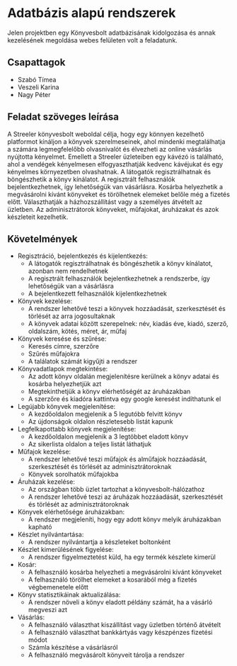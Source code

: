 # Adatbázis alapú rendszerek

Jelen projektben egy Könyvesbolt adatbázisának kidolgozása és annak kezelésének megoldása webes felületen volt a feladatunk.

## Csapattagok
- Szabó Tímea
- Veszeli Karina
- Nagy Péter

## Feladat szöveges leírása
A Streeler könyvesbolt weboldal célja, hogy egy könnyen kezelhető platformot kínáljon a könyvek 
szerelmeseinek, ahol mindenki megtalálhatja a számára legmegfelelőbb olvasnivalót és élvezheti az online 
vásárlás nyújtotta kényelmet. Emellett a Streeler üzleteiben egy kávézó is található, ahol a vendégek 
kényelmesen elfogyaszthatják kedvenc kávéjukat és egy kényelmes környezetben olvashatnak.
A látogatók regisztrálhatnak és böngészhetik a könyv kínálatot. A regisztrált felhasználók 
bejelentkezhetnek, így lehetőségük van vásárlásra. Kosárba helyezhetik a megvásárolni kívánt könyveket és 
törölhetnek elemeket belőle még a fizetés előtt. Választhatják a házhozszállítást vagy a személyes átvételt 
az üzletben. Az adminisztrátorok könyveket, műfajokat, áruházakat és azok készleteit kezelhetik.

## Követelmények
- Regisztráció, bejelentkezés és kijelentkezés:
  - A látogatók regisztrálhatnak és böngészhetik a könyv kínálatot, azonban nem rendelhetnek
  - A regisztrált felhasználók bejelentkezhetnek a rendszerbe, így lehetőségük van a vásárlásra
  - A bejelentkezett felhasználók kijelentkezhetnek
- Könyvek kezelése:
  - A rendszer lehetővé teszi a könyvek hozzáadását, szerkesztését és törlését az arra 
jogosultaknak
  - A könyvek adatai között szerepelnek: név, kiadás éve, kiadó, szerző, oldalszám, kötés, méret, 
ár, műfaj
- Könyvek keresése és szűrése:
  - Keresés címre, szerzőre
  - Szűrés műfajokra
  - A találatok számát kigyűjti a rendszer
- Könyvadatlapok megtekintése:
  - Az adott könyv oldalán megjelenítésre kerülnek a könyv adatai és kosárba helyezhetjük azt
  - Megtekinthetjük a könyv elérhetőségét az áruházakban
  - A szerzőre és kiadóra kattintva egy google keresést indíthatunk el
- Legújabb könyvek megjelenítése:
  - A kezdőoldalon megjelenik a 5 legutóbb felvitt könyv
  - Az újdonságok oldalon részletesebb listát kapunk
- Legfelkapottabb könyvek megjelenítése:
  - A kezdőoldalon megjelenik a 3 legtöbbet eladott könyv
  - Az sikerlista oldalon a teljes listát láthatjuk
- Műfajok kezelése:
  - A rendszer lehetővé teszi műfajok és alműfajok hozzáadását, szerkesztését és törlését az 
adminisztrátoroknak
  - Könyvek sorolhatók műfajokba
- Áruházak kezelése:
  - Az országban több üzlet tartozhat a könyvesbolt-hálózathoz
  - A rendszer lehetővé teszi az áruházak hozzáadását, szerkesztését és törlését az 
adminisztrátoroknak
- Könyvek elérhetősége áruházakban:
  - A rendszer megjeleníti, hogy egy adott könyv melyik áruházakban kapható
- Készlet nyilvántartása: 
  - A rendszer nyilvántartja a készleteket boltonként
- Készlet kimerülésének figyelése: 
  - A rendszer figyelmeztetést küld, ha egy termék készlete kimerül
- Kosár:
  - A felhasználó kosárba helyezheti a megvásárolni kívánt könyveket
  - A felhasználó törölhet elemeket a kosarából még a fizetés végbemenetele előtt
- Könyv statisztikáinak aktualizálása:
  - A rendszer növeli a könyv eladott példány számát, ha a vásárló megveszi azt
- Vásárlás:
  - A felhasználó választhat kiszállítást vagy üzletben történő átvételt
  - A felhasználó választhat bankkártyás vagy készpénzes fizetési módot
  - Számla készítése a vásárlásról
  - A felhasználó megvásárolt könyveit tárolja a rendszer

